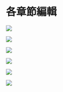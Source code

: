 # 各章節編輯

![](.gitbook/assets/8.jpg)

![](.gitbook/assets/9.jpg)

![](.gitbook/assets/10.jpg)

![](.gitbook/assets/11.jpg)

![](.gitbook/assets/12.jpg)

![](.gitbook/assets/13.jpg)

